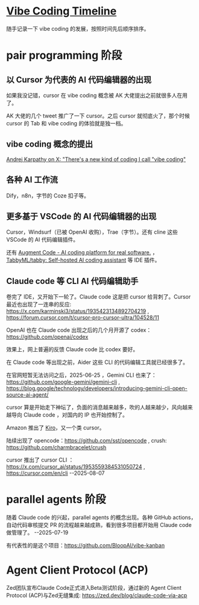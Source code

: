 # [Vibe Coding Timeline](https://github.com/VandeeFeng/gitmemo/issues/62)

随手记录一下 vibe coding 的发展，按照时间先后顺序排序。

# pair programming 阶段
## 以 Cursor 为代表的 AI 代码编辑器的出现
如果我没记错，cursor 在 vibe coding 概念被 AK 大佬提出之前就很多人在用了。

AK 大佬的几个 tweet 推广了一下 cursor。之后 cursor 就彻底火了，那个时候 cursor 的 Tab 和 vibe coding 的体验就是独一档。

## vibe coding 概念的提出
[Andrej Karpathy on X: "There's a new kind of coding I call "vibe coding"](https://x.com/karpathy/status/1886192184808149383)

## 各种 AI 工作流
Dify，n8n，字节的 Coze 扣子等。

## 更多基于 VSCode 的 AI 代码编辑器的出现
Cursor，Windsurf（已被 OpenAI 收购），Trae（字节）。还有 cline 这些 VSCode 的 AI 代码编辑插件。

还有 [Augment Code - AI coding platform for real software.](https://www.augmentcode.com/) ，[TabbyML/tabby: Self-hosted AI coding assistant](https://github.com/TabbyML/tabby) 等 IDE 插件。

## Claude code 等 CLI AI 代码编辑助手
卷完了 IDE，又开始下一轮了。Claude code 这是把 cursor 给背刺了。Cursor 最近也出现了一连串的反应: https://x.com/karminski3/status/1935423134892704219 , https://forum.cursor.com/t/cursor-pro-cursor-ultra/104528/11

OpenAI 也在 Claude code 出现之后的几个月开源了 codex：https://github.com/openai/codex

效果上，网上普遍的反馈 Claude code 比 codex 要好。

在 Claude code 等出现之前，Aider 这些 CLI 的代码编辑工具就已经很多了。

在官网短暂无法访问之后，2025-06-25 ，Gemini CLI 也来了：https://github.com/google-gemini/gemini-cli  , https://blog.google/technology/developers/introducing-gemini-cli-open-source-ai-agent/

cursor 算是开始走下神坛了，负面的消息越来越多，吹的人越来越少，风向越来越导向 Claude code ，对国内的 IP 也开始控制了。

Amazon 推出了 [Kiro](https://kiro.dev/blog/introducing-kiro/)，又一个类 cursor。

陆续出现了 opencode：https://github.com/sst/opencode ,  crush: https://github.com/charmbracelet/crush

cursor 推出了 cursor CLI ：https://x.com/cursor_ai/status/1953559384531050724  , https://cursor.com/en/cli   --2025-08-07

# parallel agents 阶段
随着 Claude code 的兴起，parallel agents 的概念出现。各种 GitHub actions，自动代码审核提交 PR 的流程越来越成熟，看到很多项目都开始用 Claude code 做管理了。 --2025-07-19

有代表性的是这个项目：https://github.com/BloopAI/vibe-kanban

# Agent Client Protocol (ACP)
Zed团队宣布Claude Code正式进入Beta测试阶段，通过新的 Agent Client Protocol (ACP)与Zed无缝集成: https://zed.dev/blog/claude-code-via-acp